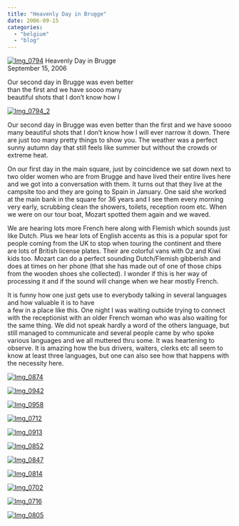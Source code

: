```yaml
---
title: "Heavenly Day in Brugge"
date: 2006-09-15
categories: 
  - "belgium"
  - "blog"
---
```


 [![Img_0794](http://soultravelers3new.local/images/2008/04/30/img_0794.png "Img_0794")](https://pub-ac94b3f306b24c0dba4238943c97f2e1.r2.dev/photos/uncategorized/2008/04/30/img_0794.png) Heavenly Day in Brugge  
September 15, 2006

Our second day in Brugge was even better  
than the first and we have soooo many  
beautiful shots that I don’t know how I

<!--more-->

[![Img_0794_2](http://soultravelers3new.local/images/2008/04/30/img_0794_2.png "Img_0794_2")](https://pub-ac94b3f306b24c0dba4238943c97f2e1.r2.dev/photos/uncategorized/2008/04/30/img_0794_2.png)

Our second day in Brugge was even better than the first and we have soooo many beautiful shots that I don’t know how I will ever narrow it down. There are just too many pretty things to show you. The weather was a perfect  sunny autumn day that still feels like summer but without the crowds or extreme heat.

On our first day in the main square, just by coincidence we sat down next to two older women who are from Brugge and have lived their entire lives here and we got into a conversation with them. It turns out that they live at the campsite too and they are going to Spain in January. One said she worked at the main bank in the square for 36 years and I see them every morning very early, scrubbing clean the showers, toilets, reception room etc. When we were on our tour boat, Mozart spotted them again and we waved.

We are hearing lots more French here along with Flemish which sounds just like Dutch. Plus we hear lots of English accents as this is a popular spot for people coming from the UK to stop when touring the continent and there are lots of British license plates. Their are colorful vans with Oz and Kiwi kids too. Mozart can do a perfect sounding Dutch/Flemish gibberish and does at times on her phone (that she has made out of one of those chips from the wooden shoes she collected). I wonder if this is her way of processing it and if the sound will change when we hear mostly French.

It is funny how one just gets use to everybody talking in several languages and how valuable it is to have  
a few in a place like this. One night I was waiting outside trying to connect with the receptionist with an older French woman who was also waiting for the same thing. We did not speak hardly a word of the others language, but still managed to communicate and several people came by who spoke various languages and we all muttered thru some. It was heartening to observe. It is amazing how the bus drivers, waiters, clerks etc all seem to know at least three languages, but one can also see how that happens with the necessity here.

[![Img_0874](http://soultravelers3new.local/images/2008/04/30/img_0874.png "Img_0874")](https://pub-ac94b3f306b24c0dba4238943c97f2e1.r2.dev/photos/uncategorized/2008/04/30/img_0874.png)

[![Img_0942](http://soultravelers3new.local/images/2008/04/30/img_0942.png "Img_0942")](https://pub-ac94b3f306b24c0dba4238943c97f2e1.r2.dev/photos/uncategorized/2008/04/30/img_0942.png)

[![Img_0958](http://soultravelers3new.local/images/2008/04/30/img_0958.png "Img_0958")](https://pub-ac94b3f306b24c0dba4238943c97f2e1.r2.dev/photos/uncategorized/2008/04/30/img_0958.png)

[![Img_0712](http://soultravelers3new.local/images/2008/04/30/img_0712.png "Img_0712")](https://pub-ac94b3f306b24c0dba4238943c97f2e1.r2.dev/photos/uncategorized/2008/04/30/img_0712.png)

[![Img_0913](http://soultravelers3new.local/images/2008/04/30/img_0913.png "Img_0913")](https://pub-ac94b3f306b24c0dba4238943c97f2e1.r2.dev/photos/uncategorized/2008/04/30/img_0913.png)

[![Img_0852](http://soultravelers3new.local/images/2008/04/30/img_0852.png "Img_0852")](https://pub-ac94b3f306b24c0dba4238943c97f2e1.r2.dev/photos/uncategorized/2008/04/30/img_0852.png)

[![Img_0847](http://soultravelers3new.local/images/2008/04/30/img_0847.png "Img_0847")](https://pub-ac94b3f306b24c0dba4238943c97f2e1.r2.dev/photos/uncategorized/2008/04/30/img_0847.png)

[![Img_0814](http://soultravelers3new.local/images/2008/04/30/img_0814.png "Img_0814")](https://pub-ac94b3f306b24c0dba4238943c97f2e1.r2.dev/photos/uncategorized/2008/04/30/img_0814.png)

[![Img_0702](http://soultravelers3new.local/images/2008/04/30/img_0702.png "Img_0702")](https://pub-ac94b3f306b24c0dba4238943c97f2e1.r2.dev/photos/uncategorized/2008/04/30/img_0702.png)

[![Img_0716](http://soultravelers3new.local/images/2008/04/30/img_0716.png "Img_0716")](https://pub-ac94b3f306b24c0dba4238943c97f2e1.r2.dev/photos/uncategorized/2008/04/30/img_0716.png)

[![Img_0805](http://soultravelers3new.local/images/2008/04/30/img_0805.png "Img_0805")](https://pub-ac94b3f306b24c0dba4238943c97f2e1.r2.dev/photos/uncategorized/2008/04/30/img_0805.png)
